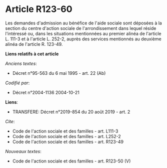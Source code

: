 # Article R123-60

Les demandes d'admission au bénéfice de l'aide sociale sont déposées à la section du centre d'action sociale de
l'arrondissement dans lequel réside l'intéressé ou, dans les situations mentionnées au premier alinéa de l'article L. 111-3
et à l'article L. 252-2, auprès des services mentionnés au deuxième alinéa de l'article R. 123-49.

**Liens relatifs à cet article**

_Anciens textes_:

  - Décret n°95-563 du 6 mai 1995 - art. 22 (Ab)

_Codifié par_:

  - Décret n°2004-1136 2004-10-21

**Liens**:

  - TRANSFERE: Décret n°2019-854 du 20 août 2019 - art. 2

_Cite_:

  - Code de l'action sociale et des familles - art. L111-3
  - Code de l'action sociale et des familles - art. L252-2
  - Code de l'action sociale et des familles - art. R123-49

_Nouveaux textes_:

  - Code de l'action sociale et des familles - art. R123-50 (V)

